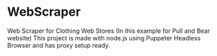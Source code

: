 # WebScraper
Web Scraper for Clothing Web Stores (In this example for Pull and Bear website)
This project is made with node.js using Puppeter Headless Browser and has proxy setup ready.
